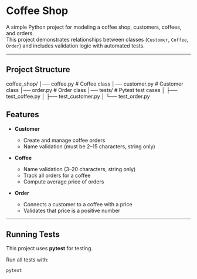 # Coffee Shop

A simple Python project for modeling a coffee shop, customers, coffees, and orders.  
This project demonstrates relationships between classes (`Customer`, `Coffee`, `Order`) and includes validation logic with automated tests.

---

##  Project Structure
coffee_shop/
│── coffee.py # Coffee class
│── customer.py # Customer class
│── order.py # Order class
│── tests/ # Pytest test cases
│ ├── test_coffee.py
│ ├── test_customer.py
│ └── test_order.py




##  Features

- **Customer**
  - Create and manage coffee orders
  - Name validation (must be 2–15 characters, string only)

- **Coffee**
  - Name validation (3–20 characters, string only)
  - Track all orders for a coffee
  - Compute average price of orders

- **Order**
  - Connects a customer to a coffee with a price
  - Validates that price is a positive number

---

##  Running Tests

This project uses **pytest** for testing.

Run all tests with:

```bash
pytest




